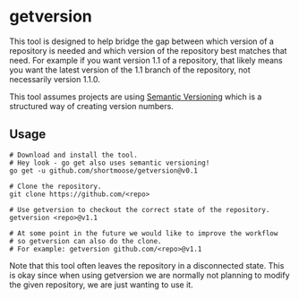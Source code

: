 # getversion

This tool is designed to help bridge the gap between which version of a
repository is needed and which version of the repository best matches that
need. For example if you want version 1.1 of a repository, that likely means you
want the latest version of the 1.1 branch of the repository, not necessarily
version 1.1.0.

This tool assumes projects are using [Semantic Versioning](https://semver.org/)
which is a structured way of creating version numbers.


## Usage

```
# Download and install the tool.
# Hey look - go get also uses semantic versioning!
go get -u github.com/shortmoose/getversion@v0.1

# Clone the repository. 
git clone https://github.com/<repo>

# Use getversion to checkout the correct state of the repository.
getversion <repo>@v1.1

# At some point in the future we would like to improve the workflow
# so getversion can also do the clone.
# For example: getversion github.com/<repo>@v1.1
```

Note that this tool often leaves the repository in a disconnected state.
This is okay since when using getversion we are normally not planning
to modify the given repository, we are just wanting to use it.
